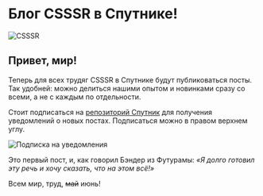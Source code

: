 # Блог CSSSR в Спутнике!
![CSSSR](https://avatars3.githubusercontent.com/u/5882285)

## Привет, мир!


Теперь для всех трудяг CSSSR в Спутнике будут публиковаться посты. Так удобней: можно делиться нашими опытом и новинками сразу со всеми, а не с каждым по отдельности.


Стоит подписаться на [репозиторий Спутник](https://github.com/CSSSR/sputnik/) для получения уведомлений о новых постах. Подписаться можно в правом верхнем углу.

![Подписка на уведомления](http://i.imgur.com/msbyoCd.png)


Это первый пост, и, как говорил Бэндер из Футурамы: *«Я долго готовил эту речь и хочу сказать, что на этом всё!»*


Всем мир, труд, ~~май~~ июнь!

